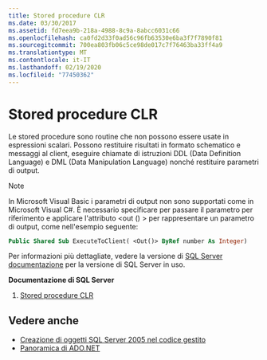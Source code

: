 ```yaml
---
title: Stored procedure CLR
ms.date: 03/30/2017
ms.assetid: fd7eea9b-218a-4988-8c9a-8abcc6031c66
ms.openlocfilehash: ca0fd2d33f0ad56c96fb63530e6ba3f7f7890f81
ms.sourcegitcommit: 700ea803fb06c5ce98de017c7f76463ba33ff4a9
ms.translationtype: MT
ms.contentlocale: it-IT
ms.lasthandoff: 02/19/2020
ms.locfileid: "77450362"
---
```

# <a name="clr-stored-procedures"></a>Stored procedure CLR
Le stored procedure sono routine che non possono essere usate in espressioni scalari. Possono restituire risultati in formato schematico e messaggi al client, eseguire chiamate di istruzioni DDL (Data Definition Language) e DML (Data Manipulation Language) nonché restituire parametri di output.  
  
> [!NOTE]
> In Microsoft Visual Basic i parametri di output non sono supportati come in Microsoft Visual C#. È necessario specificare per passare il parametro per riferimento e applicare l'attributo \<out () > per rappresentare un parametro di output, come nell'esempio seguente:  
  
```vb
Public Shared Sub ExecuteToClient( <Out()> ByRef number As Integer)  
```
  
Per informazioni più dettagliate, vedere la versione di [SQL Server documentazione](/sql) per la versione di SQL Server in uso.
  
 **Documentazione di SQL Server**

1. [Stored procedure CLR](https://docs.microsoft.com/previous-versions/sql/sql-server-2008/ms131094(v=sql.100))  
  
## <a name="see-also"></a>Vedere anche

- [Creazione di oggetti SQL Server 2005 nel codice gestito](https://docs.microsoft.com/previous-versions/visualstudio/visual-studio-2008/6s0s2at1(v=vs.90))
- [Panoramica di ADO.NET](../ado-net-overview.md)
